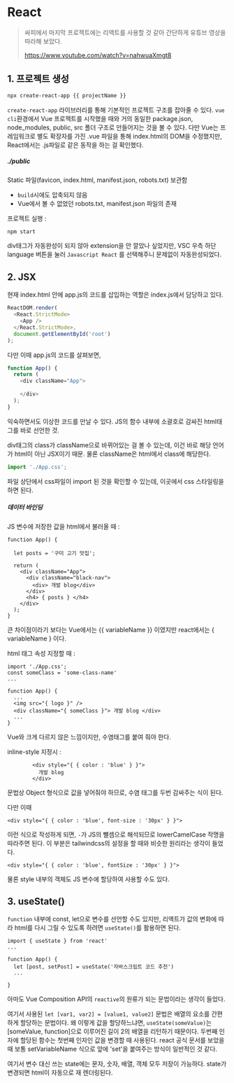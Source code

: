 # React

> 싸피에서 마지막 프로젝트에는 리액트를 사용할 것 같아 간단하게 유튜브 영상을 따라해 보았다.
>
> https://www.youtube.com/watch?v=nahwuaXmgt8



## 1. 프로젝트 생성

```bash
npx create-react-app {{ projectName }}
```

`create-react-app` 라이브러리를 통해 기본적인 프로젝트 구조를 잡아줄 수 있다. `vue cli`환경에서 Vue 프로젝트를 시작했을 때와 거의 동일한 package.json, node_modules, public, src 폴더 구조로 만들어지는 것을 볼 수 있다. 다만 Vue는 프레임워크로 별도 확장자를 가진 .vue 파일을 통해 index.html의 DOM을 수정했지만, React에서는 .js파일로 같은 동작을 하는 걸 확인했다.



##### ./public

Static 파일(favicon, index.html, manifest.json, robots.txt) 보관함

- `build`시에도 압축되지 않음
-  Vue에서 볼 수 없었던 robots.txt, manifest.json 파일의 존재



프로젝트 실행 :

```bash
npm start
```



div태그가 자동완성이 되지 않아 extension을 안 깔았나 싶었지만, VSC 우측 하단 language 버튼을 눌러 `Javascript React` 를 선택해주니 문제없이 자동완성되었다.



## 2. JSX

현재 index.html 안에 app.js의 코드를 삽입하는 역할은 index.js에서 담당하고 있다.

```js
ReactDOM.render(
  <React.StrictMode>
    <App />
  </React.StrictMode>,
  document.getElementById('root')
);
```



다만 이때 app.js의 코드를 살펴보면,

```js
function App() {
  return (
    <div className="App">
      
    </div>
  );
}
```

익숙하면서도 이상한 코드를 만날 수 있다. JS의 함수 내부에 소괄호로 감싸진 html태그를 바로 선언한 것. 

div태그의 class가 className으로 바뀌어있는 걸 볼 수 있는데, 이건 바로 해당 언어가 html이 아닌 JSX이기 때문. 물론 className은 html에서 class에 해당한다.

```js
import './App.css';
```

파일 상단에서 css파일이 import 된 것을 확인할 수 있는데, 이곳에서 css 스타일링을 하면 된다.



##### 데이터 바인딩

JS 변수에 저장한 값을 html에서 불러올 때 :

```react
function App() {

  let posts = '구미 고기 맛집';

  return (
    <div className="App">
      <div className="black-nav">
        <div> 개발 blog</div>
      </div>
      <h4> { posts } </h4>
    </div>
  );
}
```

큰 차이점이라기 보다는 Vue에서는 {{ variableName }} 이였지만 react에서는 { variableName } 이다.



html 태그 속성 지정할 때 :

```react
import './App.css';
const someClass = 'some-class-name'
...

function App() {
  ...
  <img src="{ logo }" />
  <div className="{ someClass }"> 개발 blog </div>
  ...
}
```

Vue와 크게 다르지 않은 느낌이지만, 수염태그를 붙여 줘야 한다.



inline-style 지정시 :

```react
        <div style="{ { color : 'blue' } }">
          개발 blog
        </div>
```

문법상 Object 형식으로 값을 넣어줘야 하므로, 수염 태그를 두번 감싸주는 식이 된다. 

다만 이때

```react
<div style="{ { color : 'blue', font-size : '30px' } }">
```

이런 식으로 작성하게 되면, `-`가 JS의 뺄셈으로 해석되므로 lowerCamelCase 작명을 따라주면 된다. 이 부분은 tailwindcss의 설정을 할 때와 비슷한 원리라는 생각이 들었다.

```react
<div style="{ { color : 'blue', fontSize : '30px' } }">
```

물론 style 내부의 객체도 JS 변수에 할당하여 사용할 수도 있다. 



## 3. useState()

`function` 내부에 const, let으로 변수를 선언할 수도 있지만, 리액트가 값의 변화에 따라 html를 다시 그릴 수 있도록 하려면 `useState()`를 활용하면 된다.

```react
import { useState } from 'react'
...

function App() {
  let [post, setPost] = useState('자바스크립트 코드 추천')
  ...
  
}
```

아마도 Vue Composition API의 `reactive`의 원류가 되는 문법이라는 생각이 들었다.

여기서 사용된 `let [var1, var2] = [value1, value2]` 문법은 배열의 요소를 간편하게 할당하는 문법이다. 왜 이렇게 값을 할당하느냐면, `useState(someValue)`는 [someValue, function]으로 이루어진 길이 2의 배열을 리턴하기 때문이다. 두번째 인자에 할당된 함수는 첫번째 인자인 값을 변경할 때 사용된다. react 공식 문서를 보았을 때 보통 setVariableName 식으로 앞에 'set'을 붙여주는 방식이 일반적인 것 같다. 

여기서 변수 대신 쓰는 state에는 문자, 숫자, 배열, 객체 모두 저장이 가능하다. state가 변경되면 html이 자동으로 재 렌더링된다.

